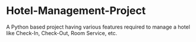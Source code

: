 # Hotel-Management-Project
A Python based project having various features required to manage a hotel like Check-In, Check-Out, Room Service, etc.
